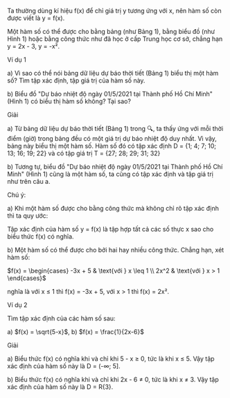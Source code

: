 Ta thường dùng kí hiệu f(x) để chỉ giá trị y tương ứng với x, nên hàm số còn được viết là y = f(x).

Một hàm số có thể được cho bằng bảng (như Bảng 1), bằng biểu đồ (như Hình 1) hoặc bằng công thức như đã học ở cấp Trung học cơ sở, chẳng hạn y = 2x - 3, y = -x².

Ví dụ 1

a) Vì sao có thể nói bảng dữ liệu dự báo thời tiết (Bảng 1) biểu thị một hàm số? Tìm tập xác định, tập giá trị của hàm số này.

b) Biểu đồ "Dự báo nhiệt độ ngày 01/5/2021 tại Thành phố Hồ Chí Minh" (Hình 1) có biểu thị hàm số không? Tại sao?

Giải

a) Từ bảng dữ liệu dự báo thời tiết (Bảng 1) trong 🔍, ta thấy ứng với mỗi thời điểm (giờ) trong bảng đều có một giá trị dự báo nhiệt độ duy nhất. Vì vậy, bảng này biểu thị một hàm số. Hàm số đó có tập xác định D = {1; 4; 7; 10; 13; 16; 19; 22} và có tập giá trị T = {27; 28; 29; 31; 32}

b) Tương tự, biểu đồ "Dự báo nhiệt độ ngày 01/5/2021 tại Thành phố Hồ Chí Minh" (Hình 1) cũng là một hàm số, ta cũng có tập xác định và tập giá trị như trên câu a.

Chú ý:

a) Khi một hàm số được cho bằng công thức mà không chỉ rõ tập xác định thì ta quy ước:

Tập xác định của hàm số y = f(x) là tập hợp tất cả các số thực x sao cho biểu thức f(x) có nghĩa.

b) Một hàm số có thể được cho bởi hai hay nhiều công thức. Chẳng hạn, xét hàm số:

$f(x) = \begin{cases} -3x + 5 & \text{với } x \leq 1 \\ 2x^2 & \text{với } x > 1 \end{cases}$

nghĩa là với x ≤ 1 thì f(x) = -3x + 5, với x > 1 thì f(x) = 2x².

Ví dụ 2

Tìm tập xác định của các hàm số sau:

a) $f(x) = \sqrt{5-x}$,                b) $f(x) = \frac{1}{2x-6}$

Giải

a) Biểu thức f(x) có nghĩa khi và chỉ khi 5 - x ≥ 0, tức là khi x ≤ 5.
Vậy tập xác định của hàm số này là D = (-∞; 5].

b) Biểu thức f(x) có nghĩa khi và chỉ khi 2x - 6 ≠ 0, tức là khi x ≠ 3.
Vậy tập xác định của hàm số này là D = R\{3}.